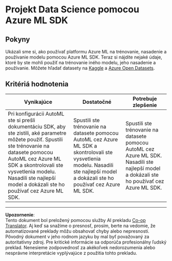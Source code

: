 <!--
CO_OP_TRANSLATOR_METADATA:
{
  "original_hash": "386efdbc19786951341f6956247ee990",
  "translation_date": "2025-08-26T16:17:24+00:00",
  "source_file": "5-Data-Science-In-Cloud/19-Azure/assignment.md",
  "language_code": "sk"
}
-->
# Projekt Data Science pomocou Azure ML SDK

## Pokyny

Ukázali sme si, ako používať platformu Azure ML na trénovanie, nasadenie a používanie modelu pomocou Azure ML SDK. Teraz si nájdite nejaké údaje, ktoré by ste mohli použiť na trénovanie iného modelu, jeho nasadenie a používanie. Môžete hľadať datasety na [Kaggle](https://kaggle.com) a [Azure Open Datasets](https://azure.microsoft.com/services/open-datasets/catalog?WT.mc_id=academic-77958-bethanycheum&ocid=AID3041109).

## Kritériá hodnotenia

| Vynikajúce | Dostatočné | Potrebuje zlepšenie |
|------------|------------|---------------------|
|Pri konfigurácii AutoML ste si prešli dokumentáciu SDK, aby ste zistili, aké parametre môžete použiť. Spustili ste trénovanie na datasete pomocou AutoML cez Azure ML SDK a skontrolovali ste vysvetlenia modelu. Nasadili ste najlepší model a dokázali ste ho používať cez Azure ML SDK. | Spustili ste trénovanie na datasete pomocou AutoML cez Azure ML SDK a skontrolovali ste vysvetlenia modelu. Nasadili ste najlepší model a dokázali ste ho používať cez Azure ML SDK. | Spustili ste trénovanie na datasete pomocou AutoML cez Azure ML SDK. Nasadili ste najlepší model a dokázali ste ho používať cez Azure ML SDK. |

---

**Upozornenie**:  
Tento dokument bol preložený pomocou služby AI prekladu [Co-op Translator](https://github.com/Azure/co-op-translator). Aj keď sa snažíme o presnosť, prosím, berte na vedomie, že automatizované preklady môžu obsahovať chyby alebo nepresnosti. Pôvodný dokument v jeho rodnom jazyku by mal byť považovaný za autoritatívny zdroj. Pre kritické informácie sa odporúča profesionálny ľudský preklad. Nenesieme zodpovednosť za akékoľvek nedorozumenia alebo nesprávne interpretácie vyplývajúce z použitia tohto prekladu.